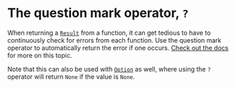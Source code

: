# The question mark operator, `?`

When returning a [`Result`] from a function, it can get tedious to have
to continuously check for errors from each function. Use the question
mark operator to automatically return the error if one occurs. [Check
out the docs][docs] for more on this topic.

Note that this can also be used with [`Option`] as well, where using the
`?` operator will return `None` if the value is `None`.

[docs]: https://doc.rust-lang.org/std/result/index.html#the-question-mark-operator-
[`Option`]: https://doc.rust-lang.org/std/option/index.html
[`Result`]: https://doc.rust-lang.org/std/result/index.html

